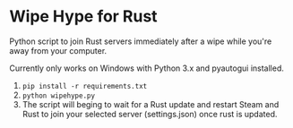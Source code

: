 # Wipe Hype for Rust
Python script to join Rust servers immediately after a wipe while you're away from your computer.

Currently only works on Windows with Python 3.x and pyautogui installed.

1. `pip install -r requirements.txt`
2. `python wipehype.py`
3. The script will beging to wait for a Rust update and restart Steam and Rust to join your selected server (settings.json) once rust is updated.
